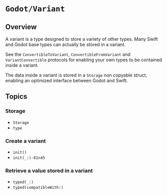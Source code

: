 # ``Godot/Variant``

## Overview

A variant is a type designed to store a variety of other types.
Many Swift and Godot base types can actually be stored in a variant.

See the ``ConvertibleToVariant``, ``ConvertibleFromVariant`` and ``VariantConvertible`` protocols for enabling your own types to be contained inside a variant.

The data inside a variant is stored in a `Storage` non copyable struct, enabling an optimized interface between Godot and Swift.

## Topics

### Storage

- ``Storage``
- ``type``

### Create a variant

- ``init()``
- ``init(_:)-81n45``

### Retrieve a value stored in a variant

- ``typed(_:)``
- ``typed(compatibleWith:)``
